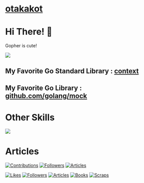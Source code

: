 # [otakakot](https://otakakot.tokyo)

# Hi There! 👋 

Gopher is cute!

[![](https://skillicons.dev/icons?i=go)](https://skillicons.dev)

## My Favorite Go Standard Library : [context](https://pkg.go.dev/context)

## My Favorite Go Library : [github.com/golang/mock](https://github.com/golang/mock)

# Other Skills

[![](https://skillicons.dev/icons?i=gcp,github,githubactions,k8s,docker,vscode)](https://skillicons.dev)

# Articles

[![Contributions](https://badgen.org/img/qiita/_otakakot_/contributions?style=plastic)](https://qiita.com/_otakakot_)
[![Followers](https://badgen.org/img/qiita/_otakakot_/followers?style=plastic)](https://qiita.com/_otakakot_)
[![Articles](https://badgen.org/img/qiita/_otakakot_/articles?style=plastic)](https://qiita.com/_otakakot_)

[![Likes](https://badgen.org/img/zenn/otakakot/likes?style=plastic)](https://zenn.dev/otakakot)
[![Followers](https://badgen.org/img/zenn/otakakot/followers?style=plastic)](https://zenn.dev/otakakot)
[![Articles](https://badgen.org/img/zenn/otakakot/articles?style=plastic)](https://zenn.dev/otakakot)
[![Books](https://badgen.org/img/zenn/otakakot/books?style=plastic)](https://zenn.dev/otakakot?tab=books)
[![Scraps](https://badgen.org/img/zenn/otakakot/scraps?style=plastic)](https://zenn.dev/otakakot?tab=scraps)
